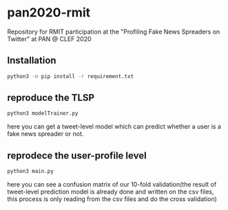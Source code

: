# pan2020-rmit
Repository for RMIT participation at the "Profiling Fake News Spreaders on Twitter" at PAN @ CLEF 2020

## Installation

```bash
python3 -m pip install -r requirement.txt
```

## reproduce the TLSP
```bash
python3 modelTrainer.py
```
here you can get a tweet-level model which can predict whether a user is a fake news spreader or not.


## reprodece the user-profile level 

```bash
python3 main.py
```

here you can see a confusion matrix of our 10-fold validation(the result of tweet-level prediction model is already 
done and written on the csv files, this process is only reading from the csv files and do the cross validation)
